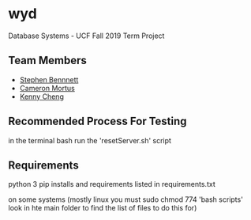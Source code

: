 # wyd
Database Systems - UCF Fall 2019 Term Project

## Team Members
- [Stephen Bennnett](https://github.com/sphen97)
- [Cameron Mortus](https://github.com/CamMortus)
- [Kenny Cheng](https://github.com/Chengalang)

## Recommended Process For Testing

in the terminal bash run the 'resetServer.sh' script

## Requirements 
python 3 
pip installs and requirements listed in requirements.txt

on some systems 
(mostly linux you must sudo chmod 774 'bash scripts' look in hte main folder to find the list of files to do this for)

